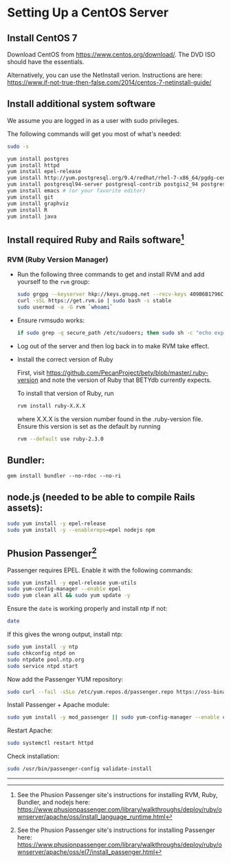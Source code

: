 # Setting Up a CentOS Server

## Install CentOS 7

Download CentOS from https://www.centos.org/download/.  The DVD ISO should have the essentials.

Alternatively, you can use the NetInstall verion.  Instructions are here:
https://www.if-not-true-then-false.com/2014/centos-7-netinstall-guide/

## Install additional system software

We assume you are logged in as a user with sudo privileges.

The following commands will get you most of what's needed:

```bash
sudo -s

yum install postgres
yum install httpd
yum install epel-release
yum install http://yum.postgresql.org/9.4/redhat/rhel-7-x86_64/pgdg-centos94-9.4-3.noarch.rpm
yum install postgresql94-server postgresql-contrib postgis2_94 postgresql94-devel
yum install emacs # (or your favorite editor)
yum install git
yum install graphviz
yum install R
yum install java
```

## Install required Ruby and Rails software[^ruby_with_rvm]

### RVM (Ruby Version Manager)

* Run the following three commands to get and install RVM and add yourself to the `rvm` group:

  ```bash
  sudo grgpg --keyserver hkp://keys.gnupg.net --recv-keys 409B6B1796C275462A1703113804BB82D39DC0E3
  curl -sSL https://get.rvm.io | sudo bash -s stable
  sudo usermod -a -G rvm `whoami`
  ```

* Ensure rvmsudo works:

  ```bash
  if sudo grep -q secure_path /etc/sudoers; then sudo sh -c "echo export rvmsudo_secure_path=1 >> /etc/profile.d/rvm_secure_path.sh" && echo Environment variable installed; fi
  ```

* Log out of the server and then log back in to make RVM take effect.

* Install the correct version of Ruby

  First, visit https://github.com/PecanProject/bety/blob/master/.ruby-version and
note the version of Ruby that BETYdb currently expects.

  To install that version of Ruby, run

  ```bash
  rvm install ruby-X.X.X
  ```

  where X.X.X is the version number found in the .ruby-version file.  Ensure this
version is set as the default by running

  ```bash
  rvm --default use ruby-2.3.0
  ```

## Bundler:

```
gem install bundler --no-rdoc --no-ri
```


## node.js (needed to be able to compile Rails assets):

```bash
sudo yum install -y epel-release
sudo yum install -y --enablerepo=epel nodejs npm
```

## Phusion Passenger[^phusion_passenger]

Passenger requires EPEL.  Enable it with the following commands:

```bash
sudo yum install -y epel-release yum-utils
sudo yum-config-manager --enable epel
sudo yum clean all && sudo yum update -y
```

Ensure the `date` is working properly and install ntp if not:

```bash
date
```

If this gives the wrong output, install ntp:

```bash
sudo yum install -y ntp
sudo chkconfig ntpd on
sudo ntpdate pool.ntp.org
sudo service ntpd start
```

Now add the Passenger YUM repository:

```bash
sudo curl --fail -sSLo /etc/yum.repos.d/passenger.repo https://oss-binaries.phusionpassenger.com/yum/definitions/el-passenger.repo
```

Install Passenger + Apache module:

```bash
sudo yum install -y mod_passenger || sudo yum-config-manager --enable cr && sudo yum install -y mod_passenger
```

Restart Apache:

```bash
sudo systemctl restart httpd
```

Check installation:

```bash
sudo /usr/bin/passenger-config validate-install
```

---

[^ruby_with_rvm]: See the Phusion Passenger site's instructions for installing RVM, Ruby, Bundler, and nodejs here: https://www.phusionpassenger.com/library/walkthroughs/deploy/ruby/ownserver/apache/oss/install_language_runtime.html

[^phusion_passenger]: See the Phusion Passenger site's instructions for installing Passenger here: https://www.phusionpassenger.com/library/walkthroughs/deploy/ruby/ownserver/apache/oss/el7/install_passenger.html